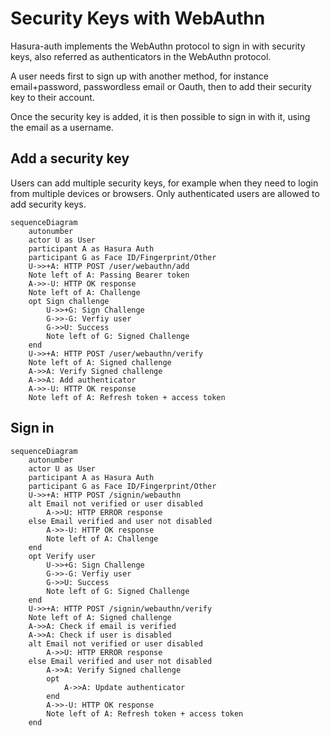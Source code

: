 # Security Keys with WebAuthn

Hasura-auth implements the WebAuthn protocol to sign in with security keys, also referred as authenticators in the WebAuthn protocol.

A user needs first to sign up with another method, for instance email+password, passwordless email or Oauth, then to add their security key to their account.

Once the security key is added, it is then possible to sign in with it, using the email as a username.

## Add a security key

Users can add multiple security keys, for example when they need to login from multiple devices or browsers. Only authenticated users are allowed to add security keys.

```mermaid
sequenceDiagram
	autonumber
	actor U as User
	participant A as Hasura Auth
	participant G as Face ID/Fingerprint/Other
	U->>+A: HTTP POST /user/webauthn/add
    Note left of A: Passing Bearer token
    A->>-U: HTTP OK response
    Note left of A: Challenge
    opt Sign challenge
        U->>+G: Sign Challenge
        G->>-G: Verfiy user
        G->>U: Success
        Note left of G: Signed Challenge
    end
    U->>+A: HTTP POST /user/webauthn/verify
    Note left of A: Signed challenge
    A->>A: Verify Signed challenge
	A->>A: Add authenticator
    A->>-U: HTTP OK response
    Note left of A: Refresh token + access token
```

## Sign in

```mermaid
sequenceDiagram
	autonumber
	actor U as User
	participant A as Hasura Auth
	participant G as Face ID/Fingerprint/Other
	U->>+A: HTTP POST /signin/webauthn
    alt Email not verified or user disabled
        A->>U: HTTP ERROR response
    else Email verified and user not disabled
        A->>-U: HTTP OK response
        Note left of A: Challenge
    end
    opt Verify user
        U->>+G: Sign Challenge
        G->>-G: Verfiy user
        G->>U: Success
        Note left of G: Signed Challenge
    end
    U->>+A: HTTP POST /signin/webauthn/verify
    Note left of A: Signed challenge
    A->>A: Check if email is verified
    A->>A: Check if user is disabled
    alt Email not verified or user disabled
        A->>U: HTTP ERROR response
    else Email verified and user not disabled
        A->>A: Verify Signed challenge
        opt
            A->>A: Update authenticator
        end
        A->>-U: HTTP OK response
        Note left of A: Refresh token + access token
    end
```
